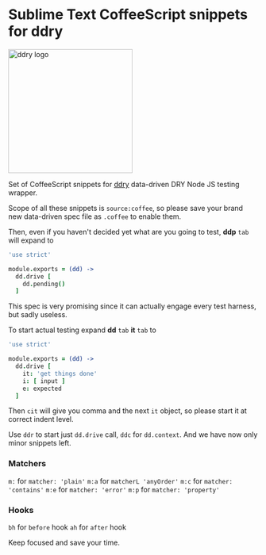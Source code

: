 # Sublime Text CoffeeScript snippets for ddry

<img src="https://cloud.githubusercontent.com/assets/5163953/22628172/6b91f120-ebe0-11e6-8456-0f5b2dc3a553.png" alt="ddry logo" width="250">

Set of CoffeeScript snippets for [ddry](https://www.npmjs.com/package/ddry) data-driven DRY Node JS testing wrapper.

Scope of all these snippets is `source:coffee`, so please save your brand new data-driven spec file as `.coffee` to enable them.

Then, even if you haven't decided yet what are you going to test, **ddp** `tab` will expand to

```coffee
'use strict'

module.exports = (dd) ->
  dd.drive [
    dd.pending()
  ]
```

This spec is very promising since it can actually engage every test harness, but sadly useless.

To start actual testing expand **dd** `tab` **it** `tab` to

```coffee
'use strict'

module.exports = (dd) ->
  dd.drive [
    it: 'get things done'
    i: [ input ]
    e: expected
  ]
```

Then `cit` will give you comma and the next `it` object, so please start it at correct indent level.

Use `ddr` to start just `dd.drive` call, `ddc` for `dd.context`. And we have now only minor snippets left.

### Matchers

`m:` for `matcher: 'plain'`
`m:a` for `matcherL 'anyOrder'`
`m:c` for `matcher: 'contains'`
`m:e` for `matcher: 'error'`
`m:p` for `matcher: 'property'`

### Hooks

`bh` for `before` hook
`ah` for `after` hook

Keep focused and save your time.
